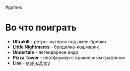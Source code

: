 #games

# Во что поиграть

- **Ultrakill** - ретро-шутерок под амен-брейки
- **Little Nightmares** - бродилка-кошмарик
- **Undertale** - легендарное инди
- **Pizza Tower** - платформер с прикольным графоном
- **Lisa** - [майндблоу](https://www.youtube.com/watch?v=oJGYBurzz5s)